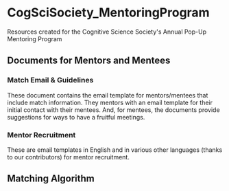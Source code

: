 # CogSciSociety_MentoringProgram
Resources created for the Cognitive Science Society's Annual Pop-Up Mentoring Program

## Documents for Mentors and Mentees
### Match Email & Guidelines
These document contains the email template for mentors/mentees that include match information. They mentors with an email template for their initial contact with their mentees. And, for mentees, the documents provide suggestions for ways to have a fruitful meetings.

### Mentor Recruitment
These are email templates in English and in various other languages (thanks to our contributors) for mentor recruitment. 

## Matching Algorithm
